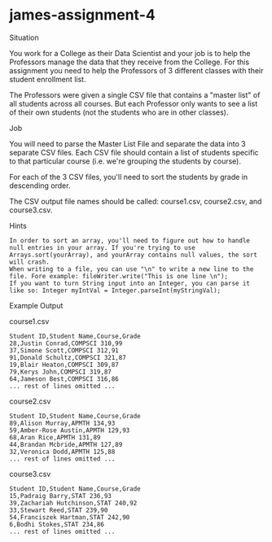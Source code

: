 # james-assignment-4

Situation

You work for a College as their Data Scientist and your job is to help the Professors manage the data that they receive from the College. For this assignment you need to help the Professors of 3 different classes with their student enrollment list. 

The Professors were given a single CSV file that contains a "master list" of all students across all courses. But each Professor only wants to see a list of their own students (not the students who are in other classes).

Job

You will need to parse the Master List File and separate the data into 3 separate CSV files. Each CSV file should contain a list of students specific to that particular course (i.e. we're grouping the students by course). 

For each of the 3 CSV files, you'll need to sort the students by grade in descending order.

The CSV output file names should be called: course1.csv, course2.csv, and course3.csv.

Hints

    In order to sort an array, you'll need to figure out how to handle null entries in your array. If you're trying to use Arrays.sort(yourArray), and yourArray contains null values, the sort will crash. 
    When writing to a file, you can use "\n" to write a new line to the file. Fore example: fileWriter.write("This is one line \n");
    If you want to turn String input into an Integer, you can parse it like so: Integer myIntVal = Integer.parseInt(myStringVal);


Example Output

course1.csv

    Student ID,Student Name,Course,Grade
    28,Justin Conrad,COMPSCI 310,99
    37,Simone Scott,COMPSCI 312,91
    91,Donald Schultz,COMPSCI 321,87
    19,Blair Heaton,COMPSCI 309,87
    79,Kerys John,COMPSCI 319,87
    64,Jameson Best,COMPSCI 316,86
    ... rest of lines omitted ...


course2.csv

    Student ID,Student Name,Course,Grade
    89,Alison Murray,APMTH 134,93
    59,Amber-Rose Austin,APMTH 129,93
    68,Aran Rice,APMTH 131,89
    44,Brandan Mcbride,APMTH 127,89
    32,Veronica Dodd,APMTH 125,88
    ... rest of lines omitted ...


course3.csv

    Student ID,Student Name,Course,Grade
    15,Padraig Barry,STAT 236,93
    39,Zachariah Hutchinson,STAT 240,92
    33,Stewart Reed,STAT 239,90
    54,Franciszek Hartman,STAT 242,90
    6,Bodhi Stokes,STAT 234,86
    ... rest of lines omitted ...
